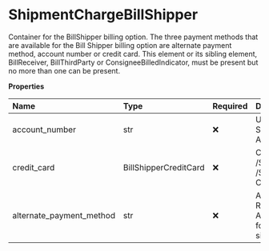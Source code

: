 # ShipmentChargeBillShipper

Container for the BillShipper billing option. The three payment methods that are available for the Bill Shipper billing option are alternate payment method, account number or credit card. This element or its sibling element, BillReceiver, BillThirdParty or ConsigneeBilledIndicator, must be present but no more than one can be present.

**Properties**

| Name                     | Type                  | Required | Description                                                                                                                                                                                                                                                                                                                                                                                                                                                                                                       |
| :----------------------- | :-------------------- | :------- | :---------------------------------------------------------------------------------------------------------------------------------------------------------------------------------------------------------------------------------------------------------------------------------------------------------------------------------------------------------------------------------------------------------------------------------------------------------------------------------------------------------------- |
| account_number           | str                   | ❌       | UPS account number. Must be the same UPS account number as the one provided in Shipper/ShipperNumber. Either this element or one of the sibling elements CreditCard or AlternatePaymentMethod must be provided, but all of them may not be provided.                                                                                                                                                                                                                                                              |
| credit_card              | BillShipperCreditCard | ❌       | Credit card information container. Required if neither of the following is present: /ShipmentRequest/Shipment/PaymentInformation/ShipmentCharge/BillShipper/AccountNumber or /ShipmentRequest/Shipment/PaymentInformation/ShipmentCharge/BillShipper/AlternatePaymentMethod. Credit card payment is valid for shipments without return service only.                                                                                                                                                              |
| alternate_payment_method | str                   | ❌       | Alternate Payment Method. Valid value: 01= PayPal Only valid for forward shipments. It is not valid for Return or Import Control shipments. This element or one of the sibling elements CreditCard or AccountNumber must be provided, but all of them may not be provided. PayPal 01: Is only valid for forward shipments. It is not valid for Return or Import Control shipments. This element or one of the sibling elements CreditCard or AccountNumber must be provided, but all of them may not be provided. |

<!-- This file was generated by liblab | https://liblab.com/ -->
